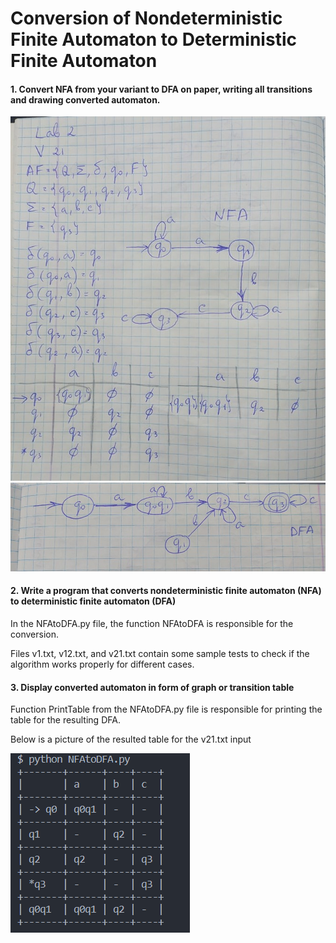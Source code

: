 # Conversion of Nondeterministic Finite Automaton to Deterministic Finite Automaton

#### 1. Convert NFA from your variant to DFA on paper, writing all transitions and drawing converted automaton.

![First page](./assets/1.jpg)
![Second page](./assets/2.jpg)

#### 2. Write a program that converts nondeterministic finite automaton (NFA) to deterministic finite automaton (DFA)

In the NFAtoDFA.py file, the function NFAtoDFA is responsible for the conversion.

Files v1.txt, v12.txt, and v21.txt contain some sample tests to check if the algorithm works properly for different cases.

#### 3. Display converted automaton in form of graph or transition table

Function PrintTable from the NFAtoDFA.py file is responsible for printing the table for the resulting DFA.

Below is a picture of the resulted table for the v21.txt input

![Resulted Table](./assets/resultTable.png)
